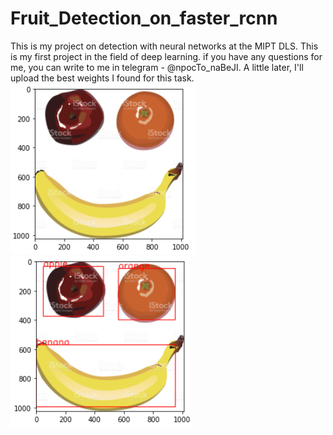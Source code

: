 # Fruit_Detection_on_faster_rcnn
This is my project on detection with neural networks at the MIPT DLS. 
This is my first project in the field of deep learning.
if you have any questions for me, you can write to me in telegram - @npocTo_naBeJI.
A little later, I'll upload the best weights I found for this task.
![](example/before.png)
![](example/after.png)

